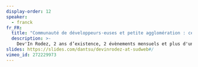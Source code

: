 ```yaml
---
display-order: 12
speaker:
  - franck
fr_FR:
  title: "Communauté de développeurs·euses et petite agglomération : ce n'est pas incompatible !"
  description: >-
    Dev'In Rodez, 2 ans d’existence, 2 évènements mensuels et plus d'une trentaine de membres dans une agglomération de 55 000 habitants. Je vous raconterai les péripéties traversées de la création de notre association à aujourd’hui. En partageant mon expérience, j'aimerais casser cette idée préconçue qu’une petite ville ne puisse pas accueillir d’associations de développeurs et surtout transmettre à d'autres l’envie d’organiser des rencontres à leur tour.
slides: https://slides.com/dantsu/devinrodez-at-sudweb#/
vimeo_id: 272229973
---
```

